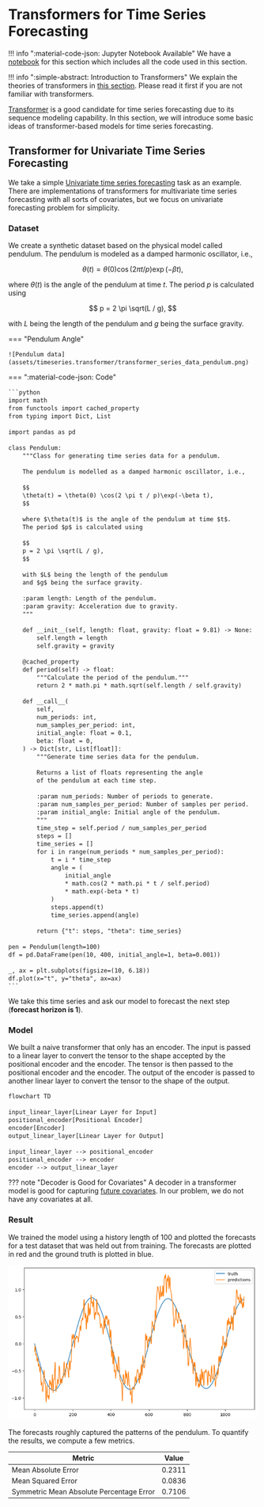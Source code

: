 # Transformers for Time Series Forecasting

!!! info ":material-code-json: Jupyter Notebook Available"
    We have a [notebook](../../notebooks/transformer_timeseries_univariate) for this section which includes all the code used in this section.


!!! info ":simple-abstract: Introduction to Transformers"
    We explain the theories of transformers in [this section](../transformers/transformers.vanilla.md). Please read it first if you are not familiar with transformers.


[Transformer](../transformers/transformers.vanilla.md) is a good candidate for time series forecasting due to its sequence modeling capability. In this section, we will introduce some basic ideas of transformer-based models for time series forecasting.

## Transformer for Univariate Time Series Forecasting

We take a simple [Univariate time series forecasting](../time-series/timeseries-forecast.tasks.md) task as an example. There are implementations of transformers for multivariate time series forecasting with all sorts of covariates, but we focus on univariate forecasting problem for simplicity.


### Dataset

We create a synthetic dataset based on the physical model called pendulum. The pendulum is modeled as a damped harmonic oscillator, i.e.,

$$
\theta(t) = \theta(0) \cos(2 \pi t / p)\exp(-\beta t),
$$

where $\theta(t)$ is the angle of the pendulum at time $t$.
The period $p$ is calculated using

$$
p = 2 \pi \sqrt(L / g),
$$

with $L$ being the length of the pendulum and $g$ being the surface gravity.

=== "Pendulum Angle"

    ![Pendulum data](assets/timeseries.transformer/transformer_series_data_pendulum.png)

=== ":material-code-json: Code"

    ```python
    import math
    from functools import cached_property
    from typing import Dict, List

    import pandas as pd

    class Pendulum:
        """Class for generating time series data for a pendulum.

        The pendulum is modelled as a damped harmonic oscillator, i.e.,

        $$
        \theta(t) = \theta(0) \cos(2 \pi t / p)\exp(-\beta t),
        $$

        where $\theta(t)$ is the angle of the pendulum at time $t$.
        The period $p$ is calculated using

        $$
        p = 2 \pi \sqrt(L / g),
        $$

        with $L$ being the length of the pendulum
        and $g$ being the surface gravity.

        :param length: Length of the pendulum.
        :param gravity: Acceleration due to gravity.
        """

        def __init__(self, length: float, gravity: float = 9.81) -> None:
            self.length = length
            self.gravity = gravity

        @cached_property
        def period(self) -> float:
            """Calculate the period of the pendulum."""
            return 2 * math.pi * math.sqrt(self.length / self.gravity)

        def __call__(
            self,
            num_periods: int,
            num_samples_per_period: int,
            initial_angle: float = 0.1,
            beta: float = 0,
        ) -> Dict[str, List[float]]:
            """Generate time series data for the pendulum.

            Returns a list of floats representing the angle
            of the pendulum at each time step.

            :param num_periods: Number of periods to generate.
            :param num_samples_per_period: Number of samples per period.
            :param initial_angle: Initial angle of the pendulum.
            """
            time_step = self.period / num_samples_per_period
            steps = []
            time_series = []
            for i in range(num_periods * num_samples_per_period):
                t = i * time_step
                angle = (
                    initial_angle
                    * math.cos(2 * math.pi * t / self.period)
                    * math.exp(-beta * t)
                )
                steps.append(t)
                time_series.append(angle)

            return {"t": steps, "theta": time_series}

    pen = Pendulum(length=100)
    df = pd.DataFrame(pen(10, 400, initial_angle=1, beta=0.001))

    _, ax = plt.subplots(figsize=(10, 6.18))
    df.plot(x="t", y="theta", ax=ax)
    ```

We take this time series and ask our model to forecast the next step (**forecast horizon is 1**).


### Model

We built a naive transformer that only has an encoder. The input is passed to a linear layer to convert the tensor to the shape accepted by the positional encoder and the encoder. The tensor is then passed to the positional encoder and the encoder. The output of the encoder is passed to another linear layer to convert the tensor to the shape of the output.

```mermaid
flowchart TD

input_linear_layer[Linear Layer for Input]
positional_encoder[Positional Encoder]
encoder[Encoder]
output_linear_layer[Linear Layer for Output]

input_linear_layer --> positional_encoder
positional_encoder --> encoder
encoder --> output_linear_layer
```


??? note "Decoder is Good for Covariates"
    A decoder in a transformer model is good for capturing [future covariates](../time-series/timeseries-forecast.tasks.md). In our problem, we do not have any covariates at all.



### Result

We trained the model using a history length of 100 and plotted the forecasts for a test dataset that was held out from training. The forecasts are plotted in red and the ground truth is plotted in blue.

![Vanilla Transformer Result (Univariate, Horizon 1)](assets/timeseries.transformer/transformer_univariate_forecasting_result.png)

The forecasts roughly captured the patterns of the pendulum. To quantify the results, we compute a few metrics.

| Metric | Value |
| --- | --- |
| Mean Absolute Error | 0.2311 |
| Mean Squared Error | 0.0836 |
| Symmetric Mean Absolute Percentage Error | 0.7106 |
